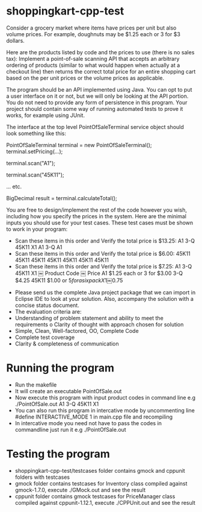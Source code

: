 # shoppingkart-cpp-test

Consider a grocery market where items have prices per unit but also volume prices. For example, doughnuts may be $1.25 each or 3 for $3 dollars.

Here are the products listed by code and the prices to use (there is no sales tax):
Implement a point-of-sale scanning API that accepts an arbitrary ordering of products (similar to what would happen when actually at a checkout line) then returns the correct total price for an entire shopping cart based on the per unit prices or the volume prices as applicable.

The program should be an API implemented using Java. You can opt to put a user interface on it or not, but we will only be looking at the API portion. You do not need to provide any form of persistence in this program. Your project should contain some way of running automated tests to prove it works, for example using JUnit.

The interface at the top level PointOfSaleTerminal service object should look something like this:

PointOfSaleTerminal terminal = new PointOfSaleTerminal(); terminal.setPricing(...);

terminal.scan("A1");

terminal.scan("45K11");

... etc.

BigDecimal result = terminal.calculateTotal();

You are free to design/implement the rest of the code however you wish, including how you specify the prices in the system.
Here are the minimal inputs you should use for your test cases. These test cases must be shown to work in your program:
* Scan these items in this order and Verify the total price is $13.25: A1
3-Q 45K11 X1
A1 3-Q A1
* Scan these items in this order and Verify the total price is $6.00: 45K11
45K11 45K11 45K11 45K11 45K11 45K11
* Scan these items in this order and Verify the total price is $7.25: A1
3-Q 45K11 X1
￼
Product Code
￼
Price
A1
$1.25 each or 3 for $3.00
3-Q
$4.25
45K11
$1.00 or $5 for a six pack
X1
￼$0.75
- Please send us the complete Java project package that we can import in Eclipse IDE to look at your solution. Also, accompany the solution with a concise status document.
- The evaluation criteria are:
- Understanding of problem statement and ability to meet the requirements o Clarity of thought with approach chosen for solution
- Simple, Clean, Well-factored, OO, Complete Code
- Complete test coverage
- Clarity & completeness of communication

# Running the program

- Run the makefile
- It will create an executable PointOfSale.out
- Now execute this program with input product codes in command line e.g ./PointOfSale.out A1 3-Q 45K11 X1
- You can also run this program in intercative mode by uncommenting line #define INTERACTIVE_MODE 1 in main.cpp file and recompiling
- In intercative mode you need not have to pass the codes in commandline just run it e.g  ./PointOfSale.out

# Testing the program
- shoppingkart-cpp-test/testcases folder contains gmock and cppunit folders with testcases
- gmock folder contains testcases for Inventory class compiled against gmock-1.7.0, execute ./GMock.out and see the result
- cppunit folder contains gmock testcases for PriceManager class compiled against cppunit-1.12.1, execute ./CPPUnit.out and see the result
